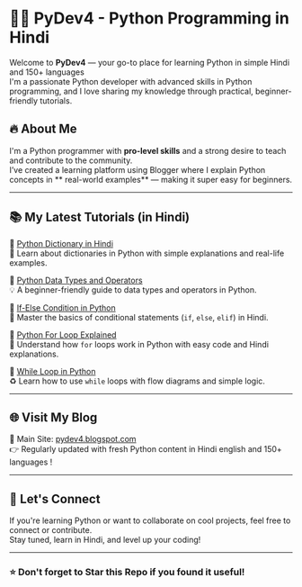 # 👨‍💻 PyDev4 - Python Programming in Hindi

Welcome to **PyDev4** — your go-to place for learning Python in simple Hindi and 150+ languages   
I'm a passionate Python developer with advanced skills in Python programming, and I love sharing my knowledge through practical, beginner-friendly tutorials.

## 🔥 About Me

I'm a Python programmer with **pro-level skills** and a strong desire to teach and contribute to the community.  
I’ve created a learning platform using Blogger where I explain Python concepts in ** real-world examples** — making it super easy for beginners.

---

## 📚 My Latest Tutorials (in Hindi)

🔗 [Python Dictionary in Hindi](https://pydev4.blogspot.com/2025/05/dictionary.html?m=1)  
📘 Learn about dictionaries in Python with simple explanations and real-life examples.

🔗 [Python Data Types and Operators](https://pydev4.blogspot.com/2025/05/data-type-and-operators-in-python.html?m=1)  
💡 A beginner-friendly guide to data types and operators in Python.

🔗 [If-Else Condition in Python](https://pydev4.blogspot.com/2025/05/if-condition-python-in-hindi.html?m=1)  
🧠 Master the basics of conditional statements (`if`, `else`, `elif`) in Hindi.

🔗 [Python For Loop Explained](https://pydev4.blogspot.com/2025/05/python-for-loop.html?m=1)  
🔁 Understand how `for` loops work in Python with easy code and Hindi explanations.

🔗 [While Loop in Python](https://pydev4.blogspot.com/2025/05/while-loop_85.html?m=1)  
♻️ Learn how to use `while` loops with flow diagrams and simple logic.

---

## 🌐 Visit My Blog

📌 Main Site: [pydev4.blogspot.com](https://pydev4.blogspot.com/)  
👉 Regularly updated with fresh Python content in Hindi english and 150+ languages !

---

## 💬 Let's Connect

If you're learning Python or want to collaborate on cool projects, feel free to connect or contribute.  
Stay tuned, learn in Hindi, and level up your coding!

---

### ⭐ Don't forget to Star this Repo if you found it useful!

